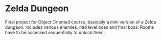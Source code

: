 # Zelda Dungeon

Final project for Object Oriented course, basically a mini version of a Zelda dungeon. Includes various enemies, mid level boss and final boss. Rooms have to be accessed sequentially to unlock them.
